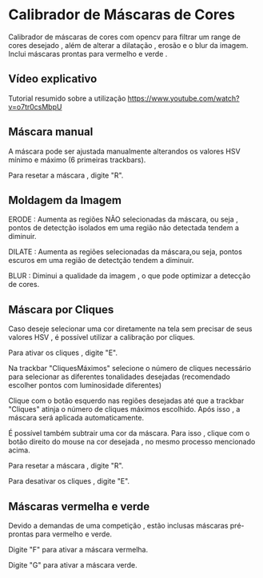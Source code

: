
# Calibrador de Máscaras de Cores


Calibrador de máscaras de cores com opencv 
para filtrar um range
de cores desejado , além de  alterar a dilatação 
, erosão e o blur da imagem. Inclui máscaras 
prontas para vermelho e verde .



## Vídeo explicativo

Tutorial resumido sobre a utilização
https://www.youtube.com/watch?v=o7tr0csMbpU
## Máscara manual
A máscara pode ser ajustada manualmente 
alterandos os valores HSV mínimo e máximo 
(6 primeiras trackbars).



Para resetar a máscara , digite "R".
## Moldagem da Imagem

ERODE :  Aumenta as regiões NÃO selecionadas da máscara, 
ou seja , pontos de detectção
 isolados em uma região não detectada
tendem a diminuir.

DILATE : Aumenta as regiões selecionadas da máscara,ou seja, 
pontos escuros em uma região de detectção tendem
a diminuir.

BLUR : Diminui a qualidade da imagem , o que 
pode optimizar a detecção de cores. 
## Máscara por Cliques
Caso deseje selecionar uma cor diretamente 
na tela sem precisar de seus valores HSV , é
possível utilizar a calibração por cliques.

Para ativar os cliques , digite "E".

Na trackbar "CliquesMáximos" selecione o 
número de cliques necessário para selecionar
as diferentes tonalidades desejadas (recomendado
escolher pontos com luminosidade diferentes)

Clique com o botão esquerdo 
nas regiões desejadas até que a 
trackbar "Cliques" atinja o número de cliques
máximos escolhido. Após isso , a máscara será 
aplicada automaticamente. 

É possível também subtrair uma cor da máscara. 
Para isso , clique com o botão direito do mouse
na cor desejada , no mesmo processo mencionado acima.

Para resetar a máscara , digite "R".

Para desativar os cliques , digite "E".
## Máscaras vermelha e verde
Devido a demandas de uma competição , estão
inclusas máscaras pré-prontas para vermelho e verde.

Digite "F" para ativar a máscara vermelha.

Digite "G" para ativar a máscara verde.
